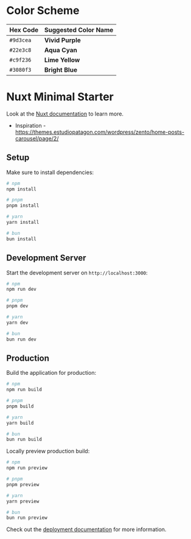 # Color Scheme

| Hex Code  | Suggested Color Name |
| --------- | -------------------- |
| `#9d3cea` | **Vivid Purple**     |
| `#22e3c8` | **Aqua Cyan**        |
| `#c9f236` | **Lime Yellow**      |
| `#3080f3` | **Bright Blue**      |


# Nuxt Minimal Starter

Look at the [Nuxt documentation](https://nuxt.com/docs/getting-started/introduction) to learn more.

 - Inspiration - https://themes.estudiopatagon.com/wordpress/zento/home-posts-carousel/page/2/

## Setup

Make sure to install dependencies:

```bash
# npm
npm install

# pnpm
pnpm install

# yarn
yarn install

# bun
bun install
```

## Development Server

Start the development server on `http://localhost:3000`:

```bash
# npm
npm run dev

# pnpm
pnpm dev

# yarn
yarn dev

# bun
bun run dev
```

## Production

Build the application for production:

```bash
# npm
npm run build

# pnpm
pnpm build

# yarn
yarn build

# bun
bun run build
```

Locally preview production build:

```bash
# npm
npm run preview

# pnpm
pnpm preview

# yarn
yarn preview

# bun
bun run preview
```

Check out the [deployment documentation](https://nuxt.com/docs/getting-started/deployment) for more information.
